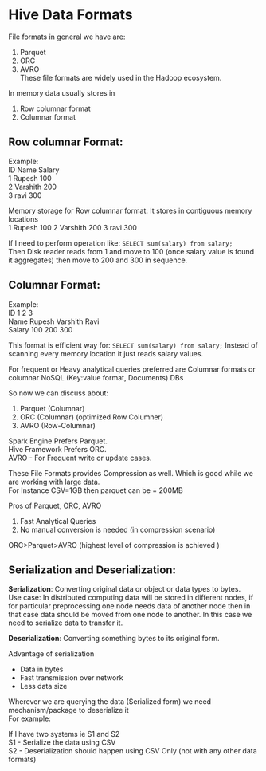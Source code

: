 # Hive Data Formats

File formats in general we have are:  
1. Parquet  
2. ORC  
3. AVRO  
These file formats are widely used in the Hadoop ecosystem.

In memory data usually stores in  
1. Row columnar format  
2. Columnar format  

## Row columnar Format:  
Example:  
ID   Name      Salary  
1    Rupesh    100  
2    Varshith  200  
3    ravi      300  

Memory storage for Row columnar format: It stores in contiguous memory locations  
1 Rupesh 100 2 Varshith 200 3 ravi 300  

If I need to perform operation like: `SELECT sum(salary) from salary;`  
Then Disk reader reads from 1 and move to 100 (once salary value is found it aggregates) then move to 200 and 300 in sequence.

## Columnar Format:  
Example:  
ID     1  2  3  
Name   Rupesh Varshith Ravi  
Salary 100   200      300  

This format is efficient way for: `SELECT sum(salary) from salary;` Instead of scanning every memory location it just reads salary values.

For frequent or Heavy analytical queries preferred are Columnar formats or columnar NoSQL (Key:value format, Documents) DBs

So now we can discuss about:  
1. Parquet (Columnar)  
2. ORC (Columnar) (optimized Row Columner)  
3. AVRO (Row-Columnar)  

Spark Engine Prefers Parquet.  
Hive Framework Prefers ORC.  
AVRO - For Frequent write or update cases.

These File Formats provides Compression as well. Which is good while we are working with large data.  
For Instance CSV=1GB then parquet can be = 200MB  

Pros of Parquet, ORC, AVRO  
1. Fast Analytical Queries  
2. No manual conversion is needed (in compression scenario)  

ORC>Parquet>AVRO (highest level of compression is achieved )  

## Serialization and Deserialization:

**Serialization**: Converting original data or object or data types to bytes.  
Use case: In distributed computing data will be stored in different nodes, if for particular preprocessing one node needs data of another node then in that case data should be moved from one node to another. In this case we need to serialize data to transfer it.

**Deserialization**: Converting something bytes to its original form.

Advantage of serialization  
- Data in bytes  
- Fast transmission over network  
- Less data size  

Wherever we are querying the data (Serialized form) we need mechanism/package to deserialize it  
For example:

If I have two systems ie S1 and S2  
S1 - Serialize the data using CSV  
S2 - Deserialization should happen using CSV Only (not with any other data formats)  
